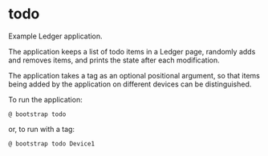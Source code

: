 # todo

Example Ledger application.

The application keeps a list of todo items in a Ledger page, randomly adds and
removes items, and prints the state after each modification.

The application takes a tag as an optional positional argument, so that items
being added by the application on different devices can be distinguished.


To run the application:

```
@ bootstrap todo
```

or, to run with a tag:

```
@ bootstrap todo Device1
```
